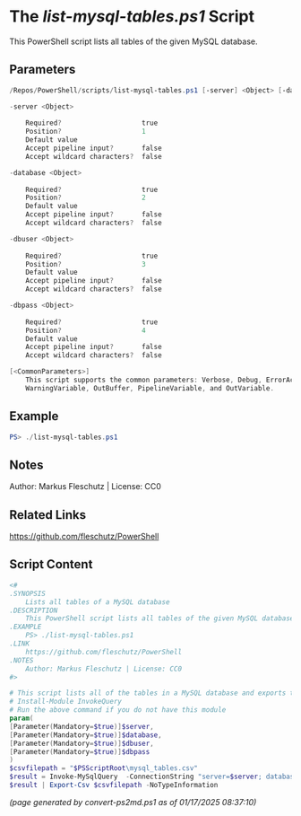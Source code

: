 The *list-mysql-tables.ps1* Script
===========================

This PowerShell script lists all tables of the given MySQL database.

Parameters
----------
```powershell
/Repos/PowerShell/scripts/list-mysql-tables.ps1 [-server] <Object> [-database] <Object> [-dbuser] <Object> [-dbpass] <Object> [<CommonParameters>]

-server <Object>
    
    Required?                    true
    Position?                    1
    Default value                
    Accept pipeline input?       false
    Accept wildcard characters?  false

-database <Object>
    
    Required?                    true
    Position?                    2
    Default value                
    Accept pipeline input?       false
    Accept wildcard characters?  false

-dbuser <Object>
    
    Required?                    true
    Position?                    3
    Default value                
    Accept pipeline input?       false
    Accept wildcard characters?  false

-dbpass <Object>
    
    Required?                    true
    Position?                    4
    Default value                
    Accept pipeline input?       false
    Accept wildcard characters?  false

[<CommonParameters>]
    This script supports the common parameters: Verbose, Debug, ErrorAction, ErrorVariable, WarningAction, 
    WarningVariable, OutBuffer, PipelineVariable, and OutVariable.
```

Example
-------
```powershell
PS> ./list-mysql-tables.ps1

```

Notes
-----
Author: Markus Fleschutz | License: CC0

Related Links
-------------
https://github.com/fleschutz/PowerShell

Script Content
--------------
```powershell
<#
.SYNOPSIS
	Lists all tables of a MySQL database 
.DESCRIPTION
	This PowerShell script lists all tables of the given MySQL database.
.EXAMPLE
	PS> ./list-mysql-tables.ps1
.LINK
	https://github.com/fleschutz/PowerShell
.NOTES
	Author: Markus Fleschutz | License: CC0
#>

# This script lists all of the tables in a MySQL database and exports the list as a CSV
# Install-Module InvokeQuery
# Run the above command if you do not have this module
param(
[Parameter(Mandatory=$true)]$server,
[Parameter(Mandatory=$true)]$database,
[Parameter(Mandatory=$true)]$dbuser,
[Parameter(Mandatory=$true)]$dbpass
)
$csvfilepath = "$PSScriptRoot\mysql_tables.csv"
$result = Invoke-MySqlQuery  -ConnectionString "server=$server; database=$database; user=$dbuser; password=$dbpass; pooling = false; convert zero datetime=True" -Sql "SHOW TABLES" -CommandTimeout 10000
$result | Export-Csv $csvfilepath -NoTypeInformation
```

*(page generated by convert-ps2md.ps1 as of 01/17/2025 08:37:10)*
